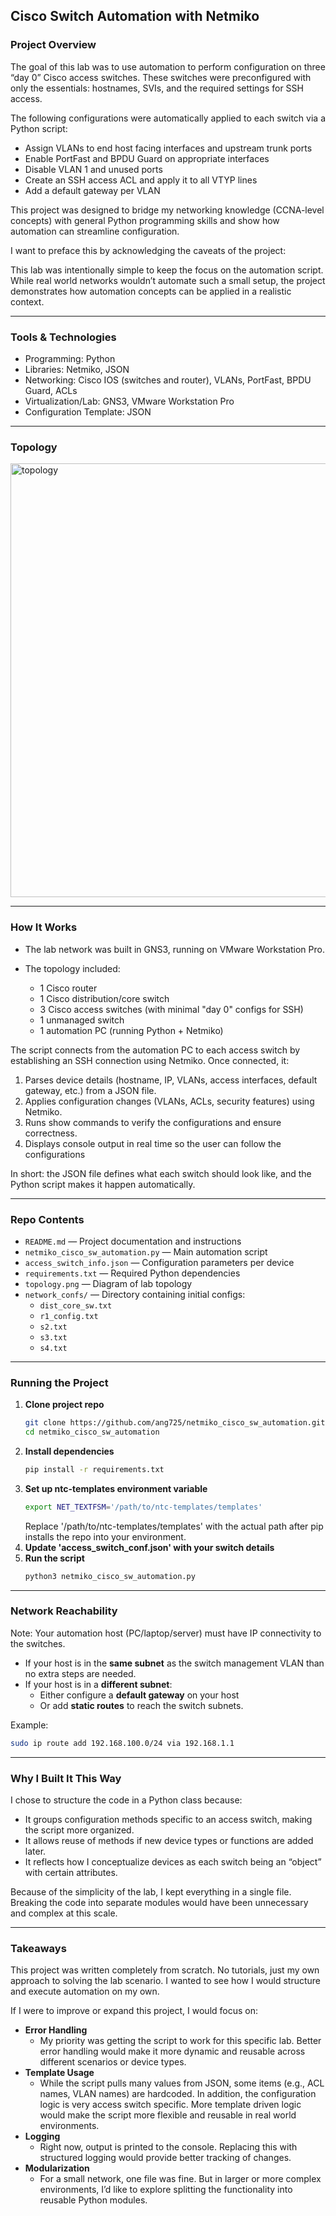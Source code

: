  
## Cisco Switch Automation with Netmiko

### Project Overview

The goal of this lab was to use automation to perform configuration on three “day 0” Cisco access switches. These switches were preconfigured with only the essentials: hostnames, SVIs, and the required settings for SSH access.  

The following configurations were automatically applied to each switch via a Python script:  

- Assign VLANs to end host facing interfaces and upstream trunk ports  
- Enable PortFast and BPDU Guard on appropriate interfaces  
- Disable VLAN 1 and unused ports  
- Create an SSH access ACL and apply it to all VTYP lines  
- Add a default gateway per VLAN  

This project was designed to bridge my networking knowledge (CCNA-level concepts) with general Python programming skills and show how automation can streamline configuration.  

I want to preface this by acknowledging the caveats of the project:  

This lab was intentionally simple to keep the focus on the automation script. While real world networks wouldn’t automate such a small setup, the project demonstrates how automation concepts can be applied in a realistic context.   

---

### Tools & Technologies  

- Programming: Python  
- Libraries: Netmiko, JSON  
- Networking: Cisco IOS (switches and router), VLANs, PortFast, BPDU Guard, ACLs  
- Virtualization/Lab: GNS3, VMware Workstation Pro  
- Configuration Template: JSON  

---

### Topology

<img width="1063" height="694" alt="topology" src="https://github.com/user-attachments/assets/9644305e-2f94-4884-8830-bb0b83da3105" />

---

### How It Works  

- The lab network was built in GNS3, running on VMware Workstation Pro.  

- The topology included:  
    - 1 Cisco router  
    - 1 Cisco distribution/core switch  
    - 3 Cisco access switches (with minimal "day 0" configs for SSH)  
    - 1 unmanaged switch  
    - 1 automation PC (running Python + Netmiko)  

The script connects from the automation PC to each access switch by establishing an SSH connection using Netmiko. Once connected, it:  

1. Parses device details (hostname, IP, VLANs, access interfaces, default gateway, etc.) from a JSON file.  
2. Applies configuration changes (VLANs, ACLs, security features) using Netmiko.  
3. Runs show commands to verify the configurations and ensure correctness.  
4. Displays console output in real time so the user can follow the configurations  

In short: the JSON file defines what each switch should look like, and the Python script makes it happen automatically.  

---

### Repo Contents

- `README.md` — Project documentation and instructions  
- `netmiko_cisco_sw_automation.py` — Main automation script  
- `access_switch_info.json` — Configuration parameters per device  
- `requirements.txt` — Required Python dependencies  
- `topology.png` — Diagram of lab topology  
- `network_confs/` — Directory containing initial configs:  
  - `dist_core_sw.txt`  
  - `r1_config.txt`  
  - `s2.txt`  
  - `s3.txt`  
  - `s4.txt` 

---  

### Running the Project  

1. **Clone project repo**  
      ```bash  
      git clone https://github.com/ang725/netmiko_cisco_sw_automation.git  
      cd netmiko_cisco_sw_automation  
      ```  
2. **Install dependencies**  
      ```bash  
      pip install -r requirements.txt  
      ```  
3. **Set up ntc-templates environment variable**  
      ```bash   
      export NET_TEXTFSM='/path/to/ntc-templates/templates'  
      ```  
      Replace '/path/to/ntc-templates/templates' with the actual path after pip installs the repo into your environment.  
4. **Update 'access_switch_conf.json' with your switch details**  
5. **Run the script**  
      ```bash  
      python3 netmiko_cisco_sw_automation.py  
      ```  
---

### Network Reachability  

Note: Your automation host (PC/laptop/server) must have IP connectivity to the switches.  

- If your host is in the **same subnet** as the switch management VLAN than no extra steps are needed.  
- If your host is in a **different subnet**:    
    - Either configure a **default gateway** on your host  
    - Or add **static routes** to reach the switch subnets.  

Example:  
```bash  
sudo ip route add 192.168.100.0/24 via 192.168.1.1
```  

---  

### Why I Built It This Way  

I chose to structure the code in a Python class because:  

- It groups configuration methods specific to an access switch, making the script more organized.  
- It allows reuse of methods if new device types or functions are added later.  
- It reflects how I conceptualize devices as each switch being an “object” with certain attributes.  

Because of the simplicity of the lab, I kept everything in a single file. Breaking the code into separate modules would have been unnecessary and complex at this scale.

---

### Takeaways  

This project was written completely from scratch. No tutorials, just my own approach to solving the lab scenario. I wanted to see how I would structure and execute automation on my own.  

If I were to improve or expand this project, I would focus on:  

- **Error Handling**  
    - My priority was getting the script to work for this specific lab. Better error handling would make it more dynamic and reusable across different scenarios or device types.  
- **Template Usage**  
    - While the script pulls many values from JSON, some items (e.g., ACL names, VLAN names) are hardcoded. In addition, the configuration logic is very access switch specific. More template driven logic would make the script more flexible and reusable in real world environments.  
- **Logging**  
    - Right now, output is printed to the console. Replacing this with structured logging would provide better tracking of changes.  
- **Modularization**  
    - For a small network, one file was fine. But in larger or more complex environments, I’d like to explore splitting the functionality into reusable Python modules.  
